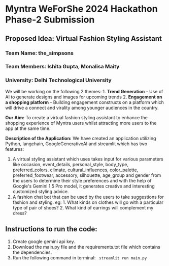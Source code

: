 # Myntra WeForShe 2024 Hackathon Phase-2 Submission
## Proposed Idea: Virtual Fashion Styling Assistant
### Team Name: the_simpsons
### Team Members: Ishita Gupta, Monalisa Maity
### University: Delhi Technological University

We will be working on the following 2 themes:
	1. **Trend Generation** - Use of AI to generate designs and images for upcoming trends
	2. **Engagement on a shopping platform** - Building engagement constructs on a platform which will drive a connect and virality among younger audiences in the country.
     
**Our Aim:** 
	To create a virtual fashion styling assistant to enhance the shopping experience of Myntra users whilst attracting more users to the app at the same time.
 
 **Description of the Application:**
 We have created an application utilizing Python, langchain, GoogleGenerativeAI and streamlit which has two features:
 1. A virtual styling assistant which uses takes input for various parameters like occasion, event_details, personal_style,
    body_type, preferred_colors, climate, cultural_influences, color_palette, preferred_footwear, accessory, silhouette, age_group and gender
    from the users to determine their style preferences and with the help of Google's Gemini 1.5 Pro model, it generates creative and interesting customized styling advice.
 2. A fashion chat bot that can be used by the users to take suggestions for fashion and styling.
    eg: 1. What kinds on clothes will go with a particular type of pair of shoes?
        2. What kind of earrings will complement my dress?
    
## Instructions to run the code:
1. Create google gemini api key.
2. Download the main.py file and the requirements.txt file which contains the dependencies.
3. Run the following command in terminal:
   ``` streamlit run main.py```

